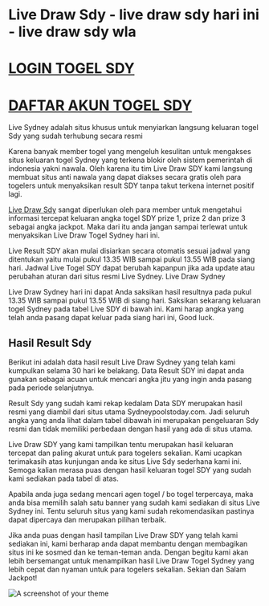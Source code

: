 # Live Draw Sdy - live draw sdy hari ini - live draw sdy wla
# [LOGIN TOGEL SDY](https://fixibet.net/?ref=seowin)
# [DAFTAR AKUN TOGEL SDY](https://fixibet.net/Daftar.aspx?ref=seowin)

Live Sydney adalah situs khusus untuk menyiarkan langsung keluaran togel Sdy yang sudah terhubung secara resmi

Karena banyak member togel yang mengeluh kesulitan untuk mengakses situs keluaran togel Sydney yang terkena blokir oleh sistem pemerintah di indonesia yakni nawala. Oleh karena itu tim Live Draw SDY kami langsung membuat situs anti nawala yang dapat diakses secara gratis oleh para togelers untuk menyaksikan result SDY tanpa takut terkena internet positif lagi.

[Live Draw Sdy]() sangat diperlukan oleh para member untuk mengetahui informasi tercepat keluaran angka togel SDY prize 1, prize 2 dan prize 3 sebagai angka jackpot. Maka dari itu anda jangan sampai terlewat untuk menyaksikan Live Draw Togel Sydney hari ini.

Live Result SDY akan mulai disiarkan secara otomatis sesuai jadwal yang ditentukan yaitu mulai pukul 13.35 WIB sampai pukul 13.55 WIB pada siang hari. Jadwal Live Togel SDY dapat berubah kapanpun jika ada update atau perubahan aturan dari situs resmi Live Sydney.
Live Draw Sydney

Live Draw Sydney hari ini dapat Anda saksikan hasil resultnya pada pukul 13.35 WIB sampai pukul 13.55 WIB di siang hari. Saksikan sekarang keluaran togel Sydney pada tabel Live SDY di bawah ini. Kami harap angka yang telah anda pasang dapat keluar pada siang hari ini, Good luck.

## Hasil Result Sdy

Berikut ini adalah data hasil result Live Draw Sydney yang telah kami kumpulkan selama 30 hari ke belakang. Data Result SDY ini dapat anda gunakan sebagai acuan untuk mencari angka jitu yang ingin anda pasang pada periode selanjutnya.

Result Sdy yang sudah kami rekap kedalam Data SDY merupakan hasil resmi yang diambil dari situs utama Sydneypoolstoday.com. Jadi seluruh angka yang anda lihat dalam tabel dibawah ini merupakan pengeluaran Sdy resmi dan tidak memiliki perbedaan dengan hasil yang ada di situs utama.

Live Draw SDY yang kami tampilkan tentu merupakan hasil keluaran tercepat dan paling akurat untuk para togelers sekalian. Kami ucapkan terimakasih atas kunjungan anda ke situs Live Sdy sederhana kami ini. Semoga kalian merasa puas dengan hasil keluaran togel SDY yang sudah kami sediakan pada tabel di atas.

Apabila anda juga sedang mencari agen togel / bo togel terpercaya, maka anda bisa memilih salah satu banner yang sudah kami sediakan di situs Live Sydney ini. Tentu seluruh situs yang kami sudah rekomendasikan pastinya dapat dipercaya dan merupakan pilihan terbaik.

Jika anda puas dengan hasil tampilan Live Draw SDY yang telah kami sediakan ini, kami berharap anda dapat membantu dengan membagikan situs ini ke sosmed dan ke teman-teman anda. Dengan begitu kami akan lebih bersemangat untuk menampilkan hasil Live Draw Togel Sydney yang lebih cepat dan nyaman untuk para togelers sekalian. Sekian dan Salam Jackpot!

![A screenshot of your theme](https://f.cloud.github.com/assets/69169/2289498/4c3cb0ec-a009-11e3-8dbd-077ee11741e5.gif)
